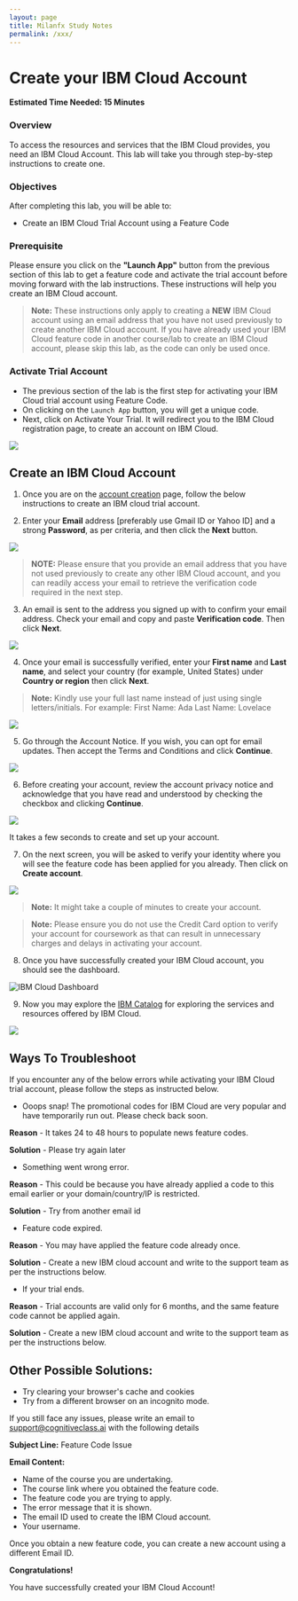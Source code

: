```yaml
---
layout: page
title: Milanfx Study Notes
permalink: /xxx/
---
```



# Create your IBM Cloud Account

**Estimated Time Needed: 15 Minutes**

### Overview

To access the resources and services that the IBM Cloud provides, you need an IBM Cloud Account. This lab will take you through step-by-step instructions to create one.

### Objectives

After completing this lab, you will be able to:

- Create an IBM Cloud Trial Account using a Feature Code

### Prerequisite

Please ensure you click on the **\"Launch App\"** button from the previous section of this lab to get a feature code and activate the trial account before moving forward with the lab instructions. These instructions will help you create an IBM Cloud account.

> **Note:** These instructions only apply to creating a **NEW** IBM Cloud account using an email address that you have not used previously to create another IBM Cloud account. If you have already used your IBM Cloud feature code in another course/lab to create an IBM Cloud account, please skip this lab, as the code can only be used once.

### Activate Trial Account

- The previous section of the lab is the first step for activating your IBM Cloud trial account using Feature Code.
- On clicking on the `Launch App` button, you will get a unique code.
- Next, click on Activate Your Trial. It will redirect you to the IBM Cloud registration page, to create an account on IBM Cloud.

![](https://cf-courses-data.s3.us.cloud-object-storage.appdomain.cloud/IBM-CC0100EN-SkillsNetwork/labs/IBMCloud_accountCreation/images/activate_trial_account.png)

## Create an IBM Cloud Account

1. Once you are on the [account creation](https://cloud.ibm.com/registration?utm_source=skills_network&utm_content=in_lab_content_link&utm_id=Lab-IBM-CC0100EN-SkillsNetwork) page, follow the below instructions to create an IBM cloud trial account.

2. Enter your **Email** address [preferably use Gmail ID or Yahoo ID] and a strong **Password**, as per criteria, and then click the **Next** button.

![](https://cf-courses-data.s3.us.cloud-object-storage.appdomain.cloud/IBM-CC0100EN-SkillsNetwork/images/IBM_signup.png)

> **NOTE:** Please ensure that you provide an email address that you have not used previously to create any other IBM Cloud account, and you can readily access your email to retrieve the verification code required in the next step.

3. An email is sent to the address you signed up with to confirm your email address. Check your email and copy and paste **Verification code**. Then click **Next**.

![](https://cf-courses-data.s3.us.cloud-object-storage.appdomain.cloud/IBM-CC0100EN-SkillsNetwork/labs/IBMCloud_accountCreation/images/Step_3.png)

4. Once your email is successfully verified, enter your **First name** and **Last name**, and select your country (for example, United States) under **Country or region** then click **Next**.

> **Note:** Kindly use your full last name instead of just using single letters/initials. For example:
First Name: Ada
Last Name: Lovelace

![](https://cf-courses-data.s3.us.cloud-object-storage.appdomain.cloud/IBM-CC0100EN-SkillsNetwork/labs/IBMCloud_accountCreation/images/Step_4.png)

5. Go through the Account Notice. If you wish, you can opt for email updates. Then accept the Terms and Conditions and click **Continue**.  

![](https://cf-courses-data.s3.us.cloud-object-storage.appdomain.cloud/IBM-CC0100EN-SkillsNetwork/labs/IBMCloud_accountCreation/images/Step_5.png)

6. Before creating your account, review the account privacy notice and acknowledge that you have read and understood by checking the checkbox and clicking **Continue**.  

![](https://cf-courses-data.s3.us.cloud-object-storage.appdomain.cloud/IBM-CC0100EN-SkillsNetwork/labs/IBMCloud_accountCreation/images/Step_6.png)

It takes a few seconds to create and set up your account.

7. On the next screen, you will be asked to verify your identity where you will see the feature code has been applied for you already. Then click on **Create account**. 

![](https://cf-courses-data.s3.us.cloud-object-storage.appdomain.cloud/IBM-CC0100EN-SkillsNetwork/labs/IBMCloud_accountCreation/images/verify_identity.png)

> **Note:** It might take a couple of minutes to create your account.

> **Note:** Please ensure you do not use the Credit Card option to verify your account for coursework as that can result in unnecessary charges and delays in activating your account.

8. Once you have successfully created your IBM Cloud account, you should see the dashboard.

![IBM Cloud Dashboard](https://cf-courses-data.s3.us.cloud-object-storage.appdomain.cloud/IBM-CC0100EN-SkillsNetwork/images/IBM-dashboard.png "IBM Cloud Dashboard")

9. Now you may explore the [IBM Catalog](https://cloud.ibm.com/catalog?utm_source=skills_network&utm_content=in_lab_content_link&utm_id=Lab-IBM-CC0100EN-SkillsNetwork) for exploring the services and resources offered by IBM Cloud.

![](https://cf-courses-data.s3.us.cloud-object-storage.appdomain.cloud/IBM-CC0100EN-SkillsNetwork/labs/IBMCloud_accountCreation/images/catalog.png)

## Ways To Troubleshoot

If you encounter any of the below errors while activating your IBM Cloud trial account, please follow the steps as instructed below.

- Ooops snap! The promotional codes for IBM Cloud are very popular and have temporarily run out. Please check back soon.

**Reason** - It takes 24 to 48 hours to populate news feature codes.

**Solution** - Please try again later

- Something went wrong error.

**Reason** - This could be because you have already applied a code to this email earlier or your domain/country/IP is restricted.

**Solution** - Try from another email id

- Feature code expired.

**Reason** - You may have applied the feature code already once.

**Solution** - Create a new IBM cloud account and write to the support team as per the instructions below.

- If your trial ends.

**Reason** - Trial accounts are valid only for 6 months, and the same feature code cannot be applied again.

**Solution** - Create a new IBM cloud account and write to the support team as per the instructions below.

## Other Possible Solutions:

- Try clearing your browser\'s cache and cookies
- Try from a different browser on an incognito mode.

If you still face any issues, please write an email to support@cognitiveclass.ai with the following details

**Subject Line:** Feature Code Issue

**Email Content:**

- Name of the course you are undertaking.
- The course link where you obtained the feature code.
- The feature code you are trying to apply.
- The error message that it is shown.
- The email ID used to create the IBM Cloud account.
- Your username.

Once you obtain a new feature code, you can create a new account using a different Email ID.

**Congratulations!**

You have successfully created your IBM Cloud Account!





